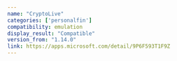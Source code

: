 ```yaml
---
name: "CryptoLive"
categories: ['personalfin']
compatibility: emulation
display_result: "Compatible"
version_from: "1.14.0"
link: https://apps.microsoft.com/detail/9P6F593T1F9Z
---
```

